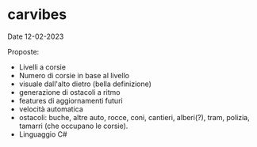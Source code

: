 # carvibes

Date 12-02-2023

Proposte:
- Livelli a corsie
- Numero di corsie in base al livello
- visuale dall'alto dietro (bella definizione)
- generazione di ostacoli a ritmo
- features di aggiornamenti futuri
- velocità automatica
- ostacoli: buche, altre auto, rocce, coni, cantieri, alberi(?), tram, polizia, tamarri (che occupano le corsie).
- Linguaggio C#
